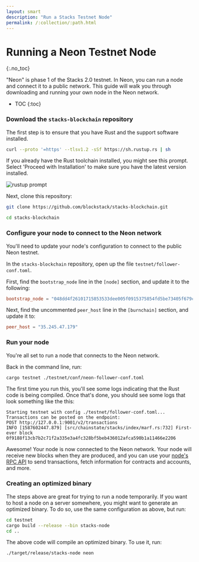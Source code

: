```yaml
---
layout: smart
description: "Run a Stacks Testnet Node"
permalink: /:collection/:path.html
---
```

# Running a Neon Testnet Node
{:.no_toc}

"Neon" is phase 1 of the Stacks 2.0 testnet. In Neon, you can run a node and connect it to a public network. This guide will walk you through downloading and running your own node in the Neon network.

* TOC
{:toc}

### Download the `stacks-blockchain` repository

The first step is to ensure that you have Rust and the support software installed.

```bash
curl --proto '=https' --tlsv1.2 -sSf https://sh.rustup.rs | sh
```

If you already have the Rust toolchain installed, you might see this prompt. Select 'Proceed with Installation' to make sure you have the latest version installed.

  ![rustup prompt](/core/images/rust-install.png)

Next, clone this repository:

```bash
git clone https://github.com/blockstack/stacks-blockchain.git

cd stacks-blockchain
```

### Configure your node to connect to the Neon network

You'll need to update your node's configuration to connect to the public Neon testnet.

In the `stacks-blockchain` repository, open up the file `testnet/follower-conf.toml`.

First, find the `bootstrap_node` line in the `[node]` section, and update it to the following:

```toml
bootstrap_node = "048dd4f26101715853533dee005f0915375854fd5be73405f679c1917a5d4d16aaaf3c4c0d7a9c132a36b8c5fe1287f07dad8c910174d789eb24bdfb5ae26f5f27@35.245.47.179:20444"
```

Next, find the uncommented `peer_host` line in the `[burnchain]` section, and update it to:

```toml
peer_host = "35.245.47.179"
```

### Run your node

You're all set to run a node that connects to the Neon network.

Back in the command line, run:

```bash
cargo testnet ./testnet/conf/neon-follower-conf.toml
```

The first time you run this, you'll see some logs indicating that the Rust code is being compiled. Once that's done, you should see some logs that look something like the this:

```
Starting testnet with config ./testnet/follower-conf.toml...
Transactions can be posted on the endpoint:
POST http://127.0.0.1:9001/v2/transactions
INFO [1587602447.879] [src/chainstate/stacks/index/marf.rs:732] First-ever block 0f9188f13cb7b2c71f2a335e3a4fc328bf5beb436012afca590b1a11466e2206
```

Awesome! Your node is now connected to the Neon network. Your node will receive new blocks when they are produced, and you can use your [node's RPC API](/core/smart/rpc-api) to send transactions, fetch information for contracts and accounts, and more.

### Creating an optimized binary

The steps above are great for trying to run a node temporarily. If you want to host a node on a server somewhere, you might want to generate an optimized binary. To do so, use the same configuration as above, but run:

```bash
cd testnet
cargo build --release --bin stacks-node
cd ..
```

The above code will compile an optimized binary. To use it, run:

```bash
./target/release/stacks-node neon
```
